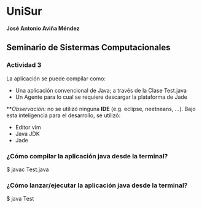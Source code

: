# UniSur
**José Antonio Aviña Méndez**

## Seminario de Sistermas Computacionales

### Actividad 3

La aplicación se puede compilar como:

+ Una aplicación convencional de Java; a través de la Clase Test.java
+ Un Agente para lo cual se requiere descargar la plataforma de Jade

***Observación:* no se utilizó ninguna **IDE** (e.g. eclipse, neetneans, ...). Bajo esta inteligencia para el desarrollo, se utilizó:

+ Editor vim
+ Java JDK
+ Jade

### ¿Cómo compilar la aplicación java desde la terminal?

$ javac Test.java 

### ¿Cómo lanzar/ejecutar la aplicación java desde la terminal?

$ java Test 
